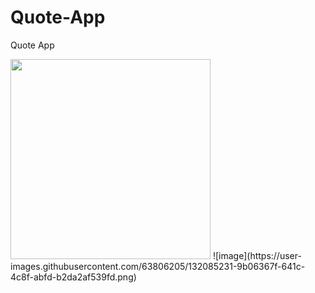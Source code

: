 # Quote-App
Quote App

<img src="https://user-images.githubusercontent.com/63806205/132085231-9b06367f-641c-4c8f-abfd-b2da2af539fd.png" width="320px">
![image](https://user-images.githubusercontent.com/63806205/132085231-9b06367f-641c-4c8f-abfd-b2da2af539fd.png)
